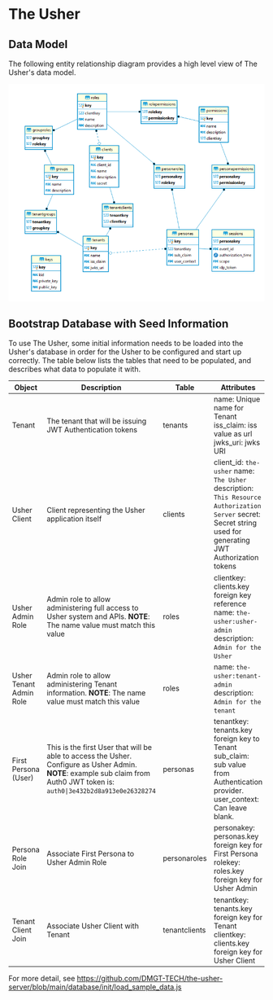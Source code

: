 # The Usher

## Data Model

The following entity relationship diagram provides a high level view of The Usher's data model.

![Entity Relationship Diagram](../diagrams/the_usher_entity_relationship_diagram.png)

## Bootstrap Database with Seed Information

To use The Usher, some initial information needs to be loaded into the Usher's database in order for the Usher to be configured and start up correctly. The table below lists the tables that need to be populated, and describes what data to populate it with.


| Object | Description | Table | Attributes |
|-|-|-|-|
| Tenant | The tenant that will be issuing JWT Authentication tokens | tenants | name: Unique name for Tenant iss_claim:  iss value as url jwks_uri: jwks URI |
| Usher Client | Client representing the Usher application itself | clients | client_id: `the-usher` name: `The Usher` description: `This Resource Authorization Server` secret: Secret string used for generating JWT Authorization tokens |
| Usher Admin Role | Admin role to allow administering full access to Usher system and APIs. **NOTE**: The name value must match this value | roles | clientkey: clients.key foreign key reference name: `the-usher:usher-admin` description: `Admin for the Usher` |
| Usher Tenant Admin Role | Admin role to allow administering Tenant information. **NOTE**: The name value must match this value | roles | name: `the-usher:tenant-admin` description: `Admin for the tenant` |
| First Persona (User) | This is the first User that will be able to access the Usher. Configure as Usher Admin. **NOTE**: example sub claim from Auth0 JWT token is:  `auth0\|3e432b2d8a913e0e26328274` | personas | tenantkey: tenants.key foreign key to Tenant sub_claim: sub value from Authentication provider. user_context: Can leave blank.  |
| Persona Role Join | Associate First Persona to Usher Admin Role | personaroles | personakey: personas.key foreign key for First Persona rolekey: roles.key foreign key for Usher Admin |
| Tenant Client Join | Associate Usher Client with Tenant | tenantclients | tenantkey: tenants.key foreign key for Tenant clientkey: clients.key foreign key for Usher Client |

For more detail, see https://github.com/DMGT-TECH/the-usher-server/blob/main/database/init/load_sample_data.js
